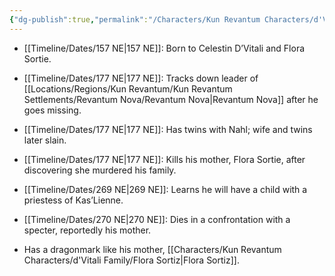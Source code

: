 ```yaml
---
{"dg-publish":true,"permalink":"/Characters/Kun Revantum Characters/d'Vitali Family/Ignitus d'Vitali/"}
---
```


- [[Timeline/Dates/157 NE\|157 NE]]: Born to Celestin D’Vitali and Flora Sortie.
- [[Timeline/Dates/177 NE\|177 NE]]: Tracks down leader of [[Locations/Regions/Kun Revantum/Kun Revantum Settlements/Revantum Nova/Revantum Nova\|Revantum Nova]] after he goes missing.
- [[Timeline/Dates/177 NE\|177 NE]]: Has twins with Nahl; wife and twins later slain.
- [[Timeline/Dates/177 NE\|177 NE]]: Kills his mother, Flora Sortie, after discovering she murdered his family.
- [[Timeline/Dates/269 NE\|269 NE]]: Learns he will have a child with a priestess of Kas’Lienne.
- [[Timeline/Dates/270 NE\|270 NE]]: Dies in a confrontation with a specter, reportedly his mother.


- Has a dragonmark like his mother, [[Characters/Kun Revantum Characters/d'Vitali Family/Flora Sortiz\|Flora Sortiz]].
